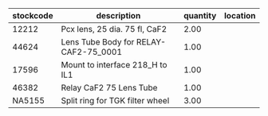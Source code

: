 |stockcode|description|quantity|location|
|---------|-----------|--------|--------|
|12212|Pcx lens, 25 dia. 75 fl, CaF2|2.00||
|44624|Lens Tube Body for RELAY-CAF2-75_0001|1.00||
|17596|Mount to interface 218_H to IL1|1.00||
|46382|Relay CaF2  75 Lens Tube|1.00||
|NA5155|Split ring for TGK filter wheel|3.00||
